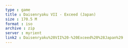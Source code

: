 ```yaml
---
type : game
title : Daisenryaku VII - Exceed (Japan)
size : 170.5 M
format : iso
archive : zip
server : myrient
link2 : Daisenryaku%20VII%20-%20Exceed%20%28Japan%29
---
```

